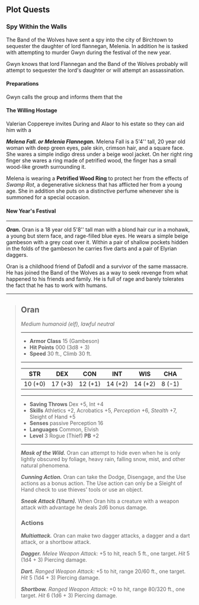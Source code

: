 ## Plot Quests



### Spy Within the Walls
The Band of the Wolves have sent a spy into the city of Birchtown to sequester the daughter of lord flannegan, Melenia. In addition he is tasked with attempting to murder Gwyn during the festival of the new year.

Gwyn knows that lord Flannegan and the Band of the Wolves probably will attempt to sequester the lord's daughter or will attempt an assassination.

#### Preparations
Gwyn calls the group and informs them that the 


#### The Willing Hostage
Valerian Coppereye invites During and Alaor to his estate so they can aid him with a 

***Melena Fall. or Melenia Flannegan.***
Melena Fall is a 5'4'' tall, 20 year old woman with deep green eyes, pale skin, crimson hair, and a square face. She wares a simple indigo dress under a beige wool jacket. On her right ring finger she wares a ring made of petrified wood, the finger has a small wood-like growth surrounding it.

Melena is wearing a **Petrified Wood Ring** to protect her from the effects of *Swamp Rot*, a degenerative sickness that has afflicted her from a young age. She in addition she puts on a distinctive perfume whenever she is summoned for a special occasion.


#### New Year's Festival


___
***Oran.***
Oran is a 18 year old 5'8'' tall man with a blond hair cur in a mohawk, a young but stern face, and rage-filled blue eyes. He wears a simple beige gambeson with a grey coat over it. Within a pair of shallow pockets hidden in the folds of the gambeson he carries five darts and a pair of Elyrian daggers.

Oran is a childhood friend of Dafodil and a survivor of the same massacre. He has joined the Band of the Wolves as a way to seek revenge from what happened to his friends and family. He is full of rage and barely tolerates the fact that he has to work with humans.

___
> ## Oran
>*Medium humanoid (elf), lawful neutral*
> ___
> - **Armor Class** 15 (Gambeson)
> - **Hit Points** 000 (3d8 + 3)
> - **Speed** 30 ft., Climb 30 ft.
>___
>|   STR   |   DEX   |   CON   |   INT   |   WIS   |   CHA   |
>|:-------:|:-------:|:-------:|:-------:|:-------:|:-------:|
>| 10 (+0) | 17 (+3) | 12 (+1) | 14 (+2) | 14 (+2) |  8 (-1) |
>___
> - **Saving Throws** Dex +5, Int +4
> - **Skills** Athletics +2, Acrobatics +5, *Perception* +6, *Stealth* +7, Sleight of Hand +5
> - **Senses** passive Perception 16
> - **Languages** Common, Elvish
> - **Level** 3 Rogue (Thief) **PB** +2
> ___
> ***Mask of the Wild.***
> Oran can attempt to hide even when he is only lightly obscured by foliage, heavy rain, falling snow, mist, and other natural phenomena.
>
> ***Cunning Action.***
> Oran can take the Dodge, Disengage, and the Use actions as a bonus action. The Use action can only be a Sleight of Hand check to use thieves' tools or use an object.
>
> ***Sneak Attack (1/turn).***
>  When Oran hits a creature with a weapon attack with advantage he deals 2d6 bonus damage.
>
>
> ### Actions
> ***Multiattack.*** Oran can make two dagger attacks, a dagger and a dart attack, or a shortbow attack.
>
> ***Dagger.*** *Melee Weapon Attack:* +5 to hit, reach 5 ft., one target. *Hit* 5 (1d4 + 3) Piercing damage. 
>
> ***Dart.*** *Ranged Weapon Attack:* +5 to hit, range 20/60 ft., one target. *Hit* 5 (1d4 + 3) Piercing damage. 
>
> ***Shortbow.*** *Ranged Weapon Attack:* +0 to hit, range 80/320 ft., one target. *Hit* 6 (1d6 + 3) Piercing damage. 
>
